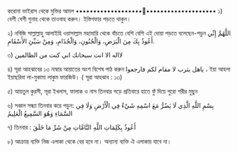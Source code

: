 করোনা ভাইরাস থেকে মুক্তির আমল 
•••••••••••••••••••🤲••••••••••••••••••••
১) বেশী বেশী গুনাহ থেকে তাওবাহ করুন। ইস্তিগফার পড়তে থাকুন। 

২) নবিজি সাল্লাল্লাহু আলাইহি ওয়াসাল্লাম মহামারি থেকে বাঁচতে বেশি বেশি এই দোয়া পড়তে বলেছেন-পড়ুন
اللَّهُمَّ إِنِّي أَعُوذُ بِكَ مِنَ الْبَرَصِ، وَالْجُنُونِ، وَالْجُذَامِ، وَمِنْ سَيِّئِ الأَسْقَامِ. 

৩) لااله الا انت سبحانك اني كنت من الظالمين

৪) সূরা আহঝাবের ১৩ নাম্বার আয়াতের অংশ বিশেষ পাঠ করুন
ياهل يثرب لا مقام لكم فارجعوا ،
ইয়া আহলা ইয়াছরিবা লা-মুকামা লাকুম ফারজিউ। ( সূরা আহঝাব : ১৩)

৫) আয়তুল কুরসী, সূরা ইখলাস, ফালাক ও নাস তিনবার পড়ে প্রতিবারে হাতে ফুঁ দিয়ে পুরো শরীর মুছুন

৬) সকাল সন্ধ্যা তিনবার করে পড়ুন:
بِسْمِ اللَّهِ الَّذِي لَا يَضُرُّ مَعَ اسْمِهِ شَيْءٌ فِي الْأَرْضِ وَلَا فِي السَّمَاءِ وَهُوَ السَّمِيعُ الْعَلِيمُ

৭) তিনবার :
أَعُوذُ بِكَلِمَاتِ اللَّهِ التَّامَّاتِ مِنْ شَرِّ مَا خَلَقَ 

৮) আক্রান্ত ব্যক্তি নিজ এলাকা থেকে বের হবে না। অন্যান্য ব্যক্তি ঐ এলাকায় যাবে না।
